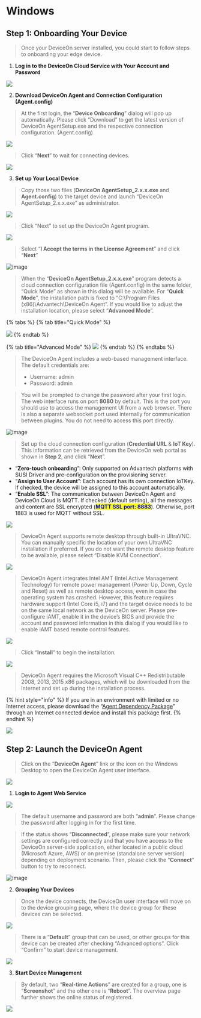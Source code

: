# Windows

## S**tep 1: Onboarding Your Device**

> Once your DeviceOn server installed, you could start to follow steps to onboarding your edge device.

1. &#x20;**Log in to the DeviceOn Cloud Service with Your Account and Password**

![](https://i.imgur.com/cs5FCGe.png)

2. **Download DeviceOn Agent and Connection Configuration (Agent.config)**

> At the first login, the “**Device Onboarding**” dialog will pop up automatically. Please click “Download” to get the latest version of DeviceOn AgentSetup.exe and the respective connection configuration. (Agent.config)

![](https://hackmd.io/\_uploads/r1BwW8u4a.png)

> Click “**Next**” to wait for connecting devices.

![](https://hackmd.io/\_uploads/SynqWIOEp.png)

3. **Set up Your Local Device**

> Copy those two files (**DeviceOn AgentSetup\_2.x.x.exe** and **Agent.config**) to the target device and launch “DeviceOn AgentSetup\_2.x.x.exe” as administrator.

![](https://hackmd.io/\_uploads/HymcxLu4a.png)

> Click “Next” to set up the DeviceOn Agent program.

![](https://hackmd.io/\_uploads/Byx348dNp.png)

> Select “**I Accept the terms in the License Agreement**” and click “**Next**”

![image](https://hackmd.io/\_uploads/SkhA4LO4a.png)

> When the “**DeviceOn AgentSetup\_2.x.x.exe**” program detects a cloud connection configuration file (Agent.config) in the same folder, “Quick Mode” as shown in this dialog will be available. For “**Quick Mode**”, the installation path is fixed to “C:\Program Files (x86)\Advantech\DeviceOn Agent”. If you would like to adjust the installation location, please select “**Advanced Mode**”.

{% tabs %}
{% tab title="Quick Mode" %}


![](https://hackmd.io/\_uploads/SyeErL\_E6.png)
{% endtab %}

{% tab title="Advanced Mode" %}
![](https://hackmd.io/\_uploads/HJk7MLdNT.png)
{% endtab %}
{% endtabs %}

> The DeviceOn Agent includes a web-based management interface. The default credentials are:
>
> * Username: admin
> * Password: admin

> You will be prompted to change the password after your first login. The web interface runs on port **8080** by default. This is the port you should use to access the management UI from a web browser. There is also a separate websocket port used internally for communication between plugins. You do not need to access this port directly.

![image](https://hackmd.io/\_uploads/r1\_6fUuVp.png)

> Set up the cloud connection configuration (**Credential URL** & **IoT Key**). This information can be retrieved from the DeviceOn web portal as shown in **Step 2**, and click “**Next**”.

* “**Zero-touch onboardin**g”: Only supported on Advantech platforms with SUSI Driver and pre-configuration on the provisioning server.
* “**Assign to User Account**”: Each account has its own connection IoTKey. If checked, the device will be assigned to this account automatically.
* “**Enable SSL**”: The communication between DeviceOn Agent and DeviceOn Cloud is MQTT. If checked (default setting), all the messages and content are SSL encrypted (<mark style="color:blue;">**MQTT SSL port: 8883**</mark>). Otherwise, port 1883 is used for MQTT without SSL.

![](https://hackmd.io/\_uploads/HyvorLONa.png)

> DeviceOn Agent supports remote desktop through built-in UltraVNC. You can manually specific the location of your own UltraVNC installation if preferred. If you do not want the remote desktop feature to be available, please select “Disable KVM Connection”.

![](https://hackmd.io/\_uploads/rJk1I8\_4p.png)

> DeviceOn Agent integrates Intel AMT (Intel Active Management Technology) for remote power management (Power Up, Down, Cycle and Reset) as well as remote desktop access, even in case the operating system has crashed. However, this feature requires hardware support (Intel Core i5, i7) and the target device needs to be on the same local network as the DeviceOn server. Please pre-configure iAMT, enable it in the device’s BIOS and provide the account and password information in this dialog if you would like to enable iAMT based remote control features.

![](https://hackmd.io/\_uploads/BJ1MLUOV6.png)

> Click “**Install**” to begin the installation.

![](https://hackmd.io/\_uploads/HkDBUIOVp.png)

> DeviceOn Agent requires the Microsoft Visual C++ Redistributable 2008, 2013, 2015 x86 packages, which will be downloaded from the Internet and set up during the installation process.&#x20;

{% hint style="info" %}
If you are in an environment with limited or no Internet access, please download the “[Agent Dependency Package](https://eiot.blob.core.windows.net/rmm-agent/AgentDependencySetup.exe)” through an Internet connected device and install this package first.
{% endhint %}

![](https://i.imgur.com/R1cJlI8.png)

## **Step 2: Launch the DeviceOn Agent**

> Click on the “**DeviceOn Agent**” link or the icon on the Windows Desktop to open the DeviceOn Agent user interface.

![](https://hackmd.io/\_uploads/HkE\_Tw\_Vp.png)

1. **Login to Agent Web Service**

![](https://hackmd.io/\_uploads/Sk7uCvuEp.png)

> The default username and password are both “**admin**”. Please change the password after logging in for the first time.

> If the status shows “**Disconnected**”, please make sure your network settings are configured correctly and that you have access to the DeviceOn server-side application, either located in a public cloud (Microsoft Azure, AWS) or on premise (standalone server version) depending on deployment scenario. Then, please click the “**Connect**” button to try to reconnect.

![image](https://hackmd.io/\_uploads/r1NXgu\_V6.png)

2. **Grouping Your Devices**

> Once the device connects, the DeviceOn user interface will move on to the device grouping page, where the device group for these devices can be selected.

![](https://i.imgur.com/JkXnKh7.png)

> There is a “**Default**” group that can be used, or other groups for this device can be created after checking “Advanced options”. Click “Confirm” to start device management.

![](https://i.imgur.com/5Jy0Dz9.png)

3. **Start Device Management**

> By default, two “**Real-time Actions**” are created for a group, one is “**Screenshot**” and the other one is “**Reboot**”. The overview page further shows the online status of registered.

![](https://i.imgur.com/30uFMjk.png)
